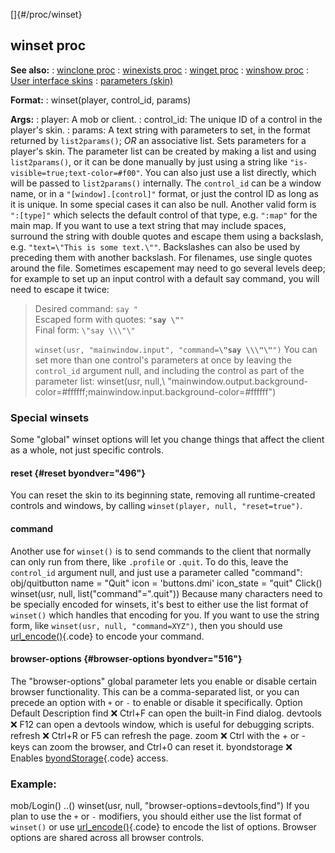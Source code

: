 []{#/proc/winset}
  ## winset proc
  **See also:**
  :   [winclone proc](ref/proc/winclone)
  :   [winexists proc](ref/proc/winexists)
  :   [winget proc](ref/proc/winget)
  :   [winshow proc](ref/proc/winshow)
  :   [User interface skins](ref/%7Bskin%7D)
  :   [parameters (skin)](ref/%7Bskin%7D/param)
  <!-- -->
  **Format:**
  :   winset(player, control_id, params)
  <!-- -->
  **Args:**
  :   player: A mob or client.
  :   control_id: The unique ID of a control in the player\'s skin.
  :   params: A text string with parameters to set, in the format returned
      by `list2params()`; *OR* an associative list.
  Sets parameters for a player\'s skin. The parameter list can be created
  by making a list and using `list2params()`, or it can be done manually
  by just using a string like `"is-visible=true;text-color=#f00"`. You can
  also just use a list directly, which will be passed to `list2params()`
  internally.
  The `control_id` can be a window name, or in a `"[window].[control]"`
  format, or just the control ID as long as it is unique. In some special
  cases it can also be null. Another valid form is `":[type]"` which
  selects the default control of that type, e.g. `":map"` for the main
  map.
  If you want to use a text string that may include spaces, surround the
  string with double quotes and escape them using a backslash, e.g.
  `"text=\"This is some text.\""`. Backslashes can also be used by
  preceding them with another backslash. For filenames, use single quotes
  around the file. Sometimes escapement may need to go several levels
  deep; for example to set up an input control with a default say command,
  you will need to escape it twice:
  > Desired command: `say "`\
  > Escaped form with quotes: `"`**`say \"`**`"`\
  > Final form: `\"say \\\"\"`
  >
  > `winset(usr, "mainwindow.input", "command=`**`\"say \\\"\"`**`")`
  You can set more than one control\'s parameters at once by leaving the
  `control_id` argument null, and including the control as part of the
  parameter list: winset(usr, null,\\
  \"mainwindow.output.background-color=#ffffff;mainwindow.input.background-color=#ffffff\")
  ### Special winsets
  Some \"global\" winset options will let you change things that affect
  the client as a whole, not just specific controls.
  #### reset {#reset byondver="496"}
  You can reset the skin to its beginning state, removing all
  runtime-created controls and windows, by calling
  `winset(player, null, "reset=true")`.
  #### command
  Another use for `winset()` is to send commands to the client that
  normally can only run from there, like `.profile` or `.quit`. To do
  this, leave the `control_id` argument null, and just use a parameter
  called \"command\": obj/quitbutton name = \"Quit\" icon =
  \'buttons.dmi\' icon_state = \"quit\" Click() winset(usr, null,
  list(\"command\"=\".quit\"))
  Because many characters need to be specially encoded for winsets, it\'s
  best to either use the list format of `winset()` which handles that
  encoding for you. If you want to use the string form, like
  `winset(usr, null, "command=XYZ")`, then you should use
  [url_encode()](ref/proc/url_encode){.code} to encode your command.
  #### browser-options {#browser-options byondver="516"}
  The \"browser-options\" global parameter lets you enable or disable
  certain browser functionality. This can be a comma-separated list, or
  you can precede an option with `+` or `-` to enable or disable it
  specifically.
  Option
  Default
  Description
  find
  ❌
  Ctrl+F can open the built-in Find dialog.
  devtools
  ❌
  F12 can open a devtools window, which is useful for debugging scripts.
  refresh
  ❌
  Ctrl+R or F5 can refresh the page.
  zoom
  ❌
  Ctrl with the + or - keys can zoom the browser, and Ctrl+0 can reset it.
  byondstorage
  ❌
  Enables [byondStorage](ref/%7Bskin%7D/control/browser/byondStorage){.code}
  access.
  ### Example:
  mob/Login() ..() winset(usr, null, \"browser-options=devtools,find\")
  If you plan to use the `+` or `-` modifiers, you should either use the
  list format of `winset()` or use
  [url_encode()](ref/proc/url_encode){.code} to encode the list of options.
  Browser options are shared across all browser controls.